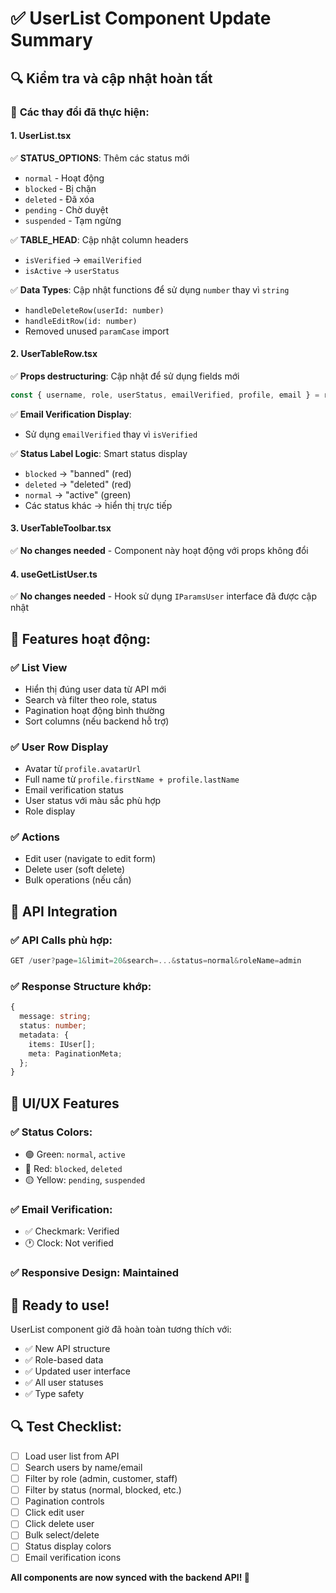 # ✅ UserList Component Update Summary

## 🔍 **Kiểm tra và cập nhật hoàn tất**

### 📝 **Các thay đổi đã thực hiện:**

#### 1. **UserList.tsx**

✅ **STATUS_OPTIONS**: Thêm các status mới

- `normal` - Hoạt động
- `blocked` - Bị chặn
- `deleted` - Đã xóa
- `pending` - Chờ duyệt
- `suspended` - Tạm ngừng

✅ **TABLE_HEAD**: Cập nhật column headers

- `isVerified` → `emailVerified`
- `isActive` → `userStatus`

✅ **Data Types**: Cập nhật functions để sử dụng `number` thay vì `string`

- `handleDeleteRow(userId: number)`
- `handleEditRow(id: number)`
- Removed unused `paramCase` import

#### 2. **UserTableRow.tsx**

✅ **Props destructuring**: Cập nhật để sử dụng fields mới

```typescript
const { username, role, userStatus, emailVerified, profile, email } = row;
```

✅ **Email Verification Display**:

- Sử dụng `emailVerified` thay vì `isVerified`

✅ **Status Label Logic**: Smart status display

- `blocked` → "banned" (red)
- `deleted` → "deleted" (red)
- `normal` → "active" (green)
- Các status khác → hiển thị trực tiếp

#### 3. **UserTableToolbar.tsx**

✅ **No changes needed** - Component này hoạt động với props không đổi

#### 4. **useGetListUser.ts**

✅ **No changes needed** - Hook sử dụng `IParamsUser` interface đã được cập nhật

## 🎯 **Features hoạt động:**

### ✅ **List View**

- Hiển thị đúng user data từ API mới
- Search và filter theo role, status
- Pagination hoạt động bình thường
- Sort columns (nếu backend hỗ trợ)

### ✅ **User Row Display**

- Avatar từ `profile.avatarUrl`
- Full name từ `profile.firstName + profile.lastName`
- Email verification status
- User status với màu sắc phù hợp
- Role display

### ✅ **Actions**

- Edit user (navigate to edit form)
- Delete user (soft delete)
- Bulk operations (nếu cần)

## 🔧 **API Integration**

### ✅ **API Calls phù hợp:**

```typescript
GET /user?page=1&limit=20&search=...&status=normal&roleName=admin
```

### ✅ **Response Structure khớp:**

```typescript
{
  message: string;
  status: number;
  metadata: {
    items: IUser[];
    meta: PaginationMeta;
  };
}
```

## 🎨 **UI/UX Features**

### ✅ **Status Colors:**

- 🟢 Green: `normal`, `active`
- 🔴 Red: `blocked`, `deleted`
- 🟡 Yellow: `pending`, `suspended`

### ✅ **Email Verification:**

- ✅ Checkmark: Verified
- 🕐 Clock: Not verified

### ✅ **Responsive Design:** Maintained

## 🚀 **Ready to use!**

UserList component giờ đã hoàn toàn tương thích với:

- ✅ New API structure
- ✅ Role-based data
- ✅ Updated user interface
- ✅ All user statuses
- ✅ Type safety

## 🔍 **Test Checklist:**

- [ ] Load user list from API
- [ ] Search users by name/email
- [ ] Filter by role (admin, customer, staff)
- [ ] Filter by status (normal, blocked, etc.)
- [ ] Pagination controls
- [ ] Click edit user
- [ ] Click delete user
- [ ] Bulk select/delete
- [ ] Status display colors
- [ ] Email verification icons

**All components are now synced with the backend API! 🎉**

